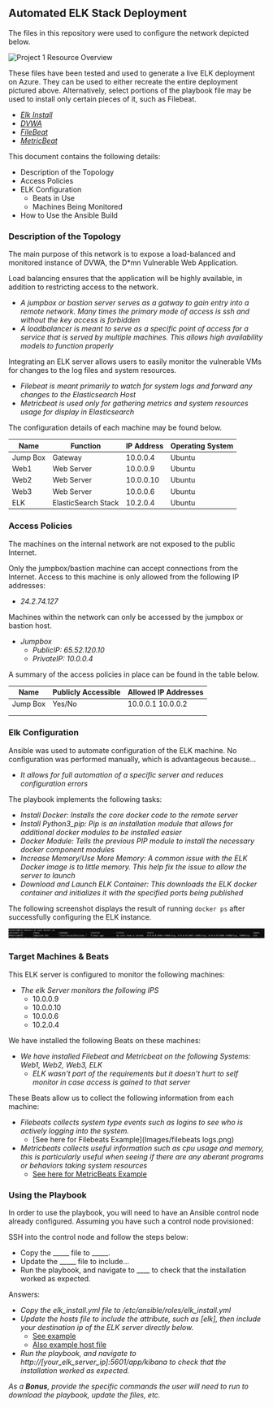 ## Automated ELK Stack Deployment

The files in this repository were used to configure the network depicted below.

![Project 1 Resource Overview](Images/AzureNetwork.png)

These files have been tested and used to generate a live ELK deployment on Azure. They can be used to either recreate the entire deployment pictured above. Alternatively, select portions of the playbook file may be used to install only certain pieces of it, such as Filebeat.

  - _[Elk Install](Ansible/elk_install.yml)_
  - _[DVWA](Ansible/dvwa_playbook.yml)_
  - _[FileBeat](Ansible/filebeat_playbook.yml)_
  - _[MetricBeat](Ansible/metric_playbook.yml)_

This document contains the following details:
- Description of the Topology
- Access Policies
- ELK Configuration
  - Beats in Use
  - Machines Being Monitored
- How to Use the Ansible Build


### Description of the Topology

The main purpose of this network is to expose a load-balanced and monitored instance of DVWA, the D*mn Vulnerable Web Application.

Load balancing ensures that the application will be highly available, in addition to restricting access to the network.
- _A jumpbox or bastion server serves as a gatway to gain entry into a remote network. Many times the primary mode of access is ssh and without the key access is forbidden_
- _A loadbalancer is meant to serve as a specific point of access for a service that is served by multiple machines.  This allows high availability models to function properly_

Integrating an ELK server allows users to easily monitor the vulnerable VMs for changes to the log files and system resources.
- _Filebeat is meant primarily to watch for system logs and forward any changes to the Elasticsearch Host_
- _Metricbeat is used only for gathering metrics and system resources usage for display in Elasticsearch_

The configuration details of each machine may be found below.

| Name     | Function            | IP Address | Operating System |
|----------|---------------------|------------|------------------|
| Jump Box | Gateway             | 10.0.0.4   | Ubuntu           |
| Web1     | Web Server          | 10.0.0.9   | Ubuntu           |
| Web2     | Web Server          | 10.0.0.10  | Ubuntu           |
| Web3     | Web Server          | 10.0.0.6   | Ubuntu           |
| ELK      | ElasticSearch Stack | 10.2.0.4   | Ubuntu           |

### Access Policies

The machines on the internal network are not exposed to the public Internet.

Only the jumpbox/bastion machine can accept connections from the Internet. Access to this machine is only allowed from the following IP addresses:
- _24.2.74.127_

Machines within the network can only be accessed by the jumpbox or bastion host.
- _Jumpbox_
  - _PublicIP: 65.52.120.10_
  - _PrivateIP: 10.0.0.4_

A summary of the access policies in place can be found in the table below.

| Name     | Publicly Accessible | Allowed IP Addresses |
|----------|---------------------|----------------------|
| Jump Box | Yes/No              | 10.0.0.1 10.0.0.2    |
|          |                     |                      |
|          |                     |                      |

### Elk Configuration

Ansible was used to automate configuration of the ELK machine. No configuration was performed manually, which is advantageous because...
- _It allows for full automation of a specific server and reduces configuration errors_

The playbook implements the following tasks:
- _Install Docker: Installs the core docker code to the remote server_
- _Install Python3_pip: Pip is an installation module that allows for additional docker modules to be installed easier_
- _Docker Module: Tells the previous PIP module to install the necessary docker component modules_
- _Increase Memory/Use More Memory: A common issue with the ELK Docker image is to little memory.  This help fix the issue to allow the server to launch_
- _Download and Launch ELK Container: This downloads the ELK docker container and initializes it with the specified ports being published_

The following screenshot displays the result of running `docker ps` after successfully configuring the ELK instance.

![ELK Docker PS](Images/elkdockerps.png)

### Target Machines & Beats
This ELK server is configured to monitor the following machines:
- _The elk Server monitors the following IPS_
  - 10.0.0.9
  - 10.0.0.10
  - 10.0.0.6
  - 10.2.0.4

We have installed the following Beats on these machines:
- _We have installed Filebeat and Metricbeat on the following Systems: Web1, Web2, Web3, ELK_
  - _ELK wasn't part of the requirements but it doesn't hurt to self monitor in case access is gained to that server_

These Beats allow us to collect the following information from each machine:
- _Filebeats collects system type events such as logins to see who is actively logging into the system._
  - [See here for Filebeats Example](Images/filebeats logs.png)
- _Metricbeats collects useful information such as cpu usage and memory, this is particularly useful when seeing if there are any aberant programs or behaviors taking system resources_
  - [See here for MetricBeats Example](Images/metricbeats_example.png)

### Using the Playbook
In order to use the playbook, you will need to have an Ansible control node already configured. Assuming you have such a control node provisioned:

SSH into the control node and follow the steps below:
- Copy the _____ file to _____.
- Update the _____ file to include...
- Run the playbook, and navigate to ____ to check that the installation worked as expected.

Answers:
- _Copy the elk_install.yml file to /etc/ansible/roles/elk_install.yml_
- _Update the hosts file to include the attribute, such as [elk], then include your destination ip of the ELK server directly below._
  - [See example](Images/ansible_host_example.png)
  - [Also example host file](Ansible/hosts.txt)
- _Run the playbook, and navigate to http://[your_elk_server_ip]:5601/app/kibana to check that the installation worked as expected._

_As a **Bonus**, provide the specific commands the user will need to run to download the playbook, update the files, etc._
